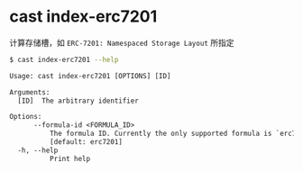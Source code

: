 # cast index-erc7201

计算存储槽，如 `ERC-7201: Namespaced Storage Layout` 所指定

```bash
$ cast index-erc7201 --help
```

```txt
Usage: cast index-erc7201 [OPTIONS] [ID]

Arguments:
  [ID]  The arbitrary identifier

Options:
      --formula-id <FORMULA_ID>
          The formula ID. Currently the only supported formula is `erc7201`
          [default: erc7201]
  -h, --help
          Print help
```